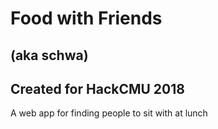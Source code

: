 # Food with Friends
## (aka schwa)
## Created for HackCMU 2018
A web app for finding people to sit with at lunch
